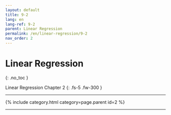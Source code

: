 ```yaml
---
layout: default
title: 9-2
lang: en
lang-ref: 9-2
parent: Linear Regression
permalink: /en/linear-regression/9-2
nav_order: 2
---
```


# Linear Regression
{: .no_toc }


Linear Regression Chapter 2
{: .fs-5 .fw-300 }

---

{% include category.html category=page.parent id=2 %}

---

